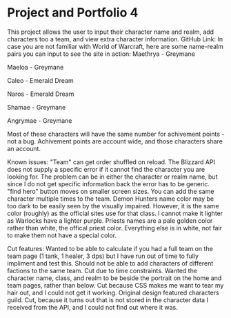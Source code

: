 # Project and Portfolio 4

This project allows the user to input their character name and realm, add characters too a team, and view extra character information.
GitHub Link:
In case you are not familiar with World of Warcraft, here are some name-realm pairs you can input to see the site in action:
Maethrya - Greymane

Maeloa - Greymane

Caleo - Emerald Dream

Naros - Emerald Dream

Shamae - Greymane

Angrymae - Greymane

Most of these characters will have the same number for achivement points - not a bug. Achivement points are account wide, and those characters share an account.

Known issues:
"Team" can get order shuffled on reload.
The Blizzard API does not supply a specific error if it cannot find the character you are looking for. The problem can be in either the character or realm name, but since I do not get specific information back the error has to be generic.
 "find hero" button moves on smaller screen sizes.
You can add the same character multiple times to the team.
Demon Hunters name color may be too dark to be easily seen by the visually impaired. However, it is the same color (roughly) as the official sites use for that class. I cannot make it lighter as Warlocks have a lighter purple.
Priests names are a pale golden color rather than white, the offical priest color. Everything else is in white, not fair to make them not have a special color.


Cut features:
Wanted to be able to calculate if you had a full team on the team page (1 tank, 1 healer, 3 dps) but I have run out of time to fully impliment and test this.
Should not be able to add characters of different factions to the same team. Cut due to time constraints.
Wanted the character name, class, and realm to be beside the portrait on the home and team pages, rather than below. Cut because CSS makes me want to tear my hair out, and I could not get it working.
Original design featured characters guild. Cut, because it turns out that is not stored in the character data I received from the API, and I could not find out where it was.




